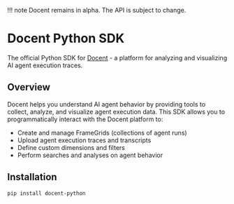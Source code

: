!!! note
    Docent remains in alpha. The API is subject to change.

# Docent Python SDK

The official Python SDK for [Docent](https://github.com/TransluceAI/docent) - a platform for analyzing and visualizing AI agent execution traces.

## Overview

Docent helps you understand AI agent behavior by providing tools to collect, analyze, and visualize agent execution data. This SDK allows you to programmatically interact with the Docent platform to:

- Create and manage FrameGrids (collections of agent runs)
- Upload agent execution traces and transcripts
- Define custom dimensions and filters
- Perform searches and analyses on agent behavior

## Installation

```bash
pip install docent-python
```

